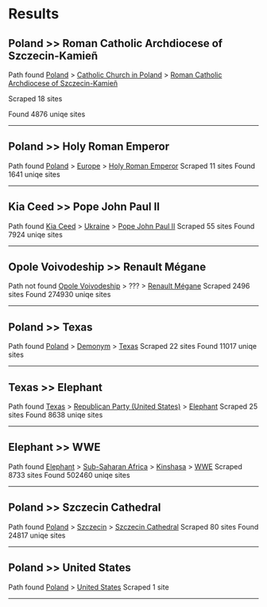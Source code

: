 # Results
Poland >> Roman Catholic Archdiocese of Szczecin-Kamieñ 
---
Path found
[Poland](https://en.wikipedia.org/wiki/Poland) > [Catholic Church in Poland](https://en.wikipedia.org/wiki/Catholic_Church_in_Poland) > [Roman Catholic Archdiocese of Szczecin-Kamieñ](https://en.wikipedia.org/wiki/Roman_Catholic_Archdiocese_of_Szczecin-Kamie%C5%84)

Scraped 18 sites

Found 4876 uniqe sites
***
Poland >> Holy Roman Emperor 
---
Path found
[Poland](https://en.wikipedia.org/wiki/Poland) > [Europe](https://en.wikipedia.org/wiki/Europe) > [Holy Roman Emperor](https://en.wikipedia.org/wiki/Holy_Roman_Emperor)
Scraped 11 sites
Found 1641 uniqe sites
***
Kia Ceed >> Pope John Paul II 
---
Path found
[Kia Ceed](https://en.wikipedia.org/wiki/Kia_Ceed) > [Ukraine](https://en.wikipedia.org/wiki/Ukraine) > [Pope John Paul II](https://en.wikipedia.org/wiki/Pope_John_Paul_II)
Scraped 55 sites
Found 7924 uniqe sites
***
Opole Voivodeship >> Renault Mégane 
---
Path not found
[Opole Voivodeship](https://en.wikipedia.org/wiki/Opole_Voivodeship) > ??? > [Renault Mégane](https://en.wikipedia.org/wiki/Renault_M%C3%A9gane)
Scraped 2496 sites
Found 274930 uniqe sites
***
Poland >> Texas 
---
Path found
[Poland](https://en.wikipedia.org/wiki/Poland) > [Demonym](https://en.wikipedia.org/wiki/Demonym) > [Texas](https://en.wikipedia.org/wiki/Texas)
Scraped 22 sites
Found 11017 uniqe sites
***
Texas >> Elephant 
---
Path found
[Texas](https://en.wikipedia.org/wiki/Texas) > [Republican Party (United States)](https://en.wikipedia.org/wiki/Republican_Party_(United_States)) > [Elephant](https://en.wikipedia.org/wiki/Elephant)
Scraped 25 sites
Found 8638 uniqe sites
***
Elephant >> WWE 
---
Path found
[Elephant](https://en.wikipedia.org/wiki/Elephant) > [Sub-Saharan Africa](https://en.wikipedia.org/wiki/Sub-Saharan_Africa) > [Kinshasa](https://en.wikipedia.org/wiki/Kinshasa) > [WWE](https://en.wikipedia.org/wiki/WWE)
Scraped 8733 sites
Found 502460 uniqe sites
***
Poland >> Szczecin Cathedral 
---
Path found
[Poland](https://en.wikipedia.org/wiki/Poland) > [Szczecin](https://en.wikipedia.org/wiki/Szczecin) > [Szczecin Cathedral](https://en.wikipedia.org/wiki/Szczecin_Cathedral)
Scraped 80 sites
Found 24817 uniqe sites
***
Poland >> United States 
---
Path found
[Poland](https://en.wikipedia.org/wiki/Poland) > [United States](https://en.wikipedia.org/wiki/United_States)
Scraped 1 site
***
